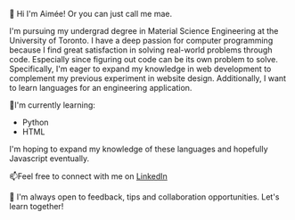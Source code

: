 👋 Hi I'm Aimée! Or you can just call me mae.

I'm pursuing my undergrad degree in Material Science Engineering at the University of Toronto.
I have a deep passion for computer programming because I find great satisfaction in solving real-world problems through code.
Especially since figuring out code can be its own problem to solve. 
Specifically, I'm eager to expand my knowledge in web development to complement my previous experiment in website design.
Additionally, I want to learn languages for an engineering application.

🌱I'm currently learning:
- Python
- HTML

I'm hoping to expand my knowledge of these languages and hopefully Javascript eventually.

📫Feel free to connect with me on [LinkedIn](www.linkedin.com/in/aimeetai)

🙏 I'm always open to feedback, tips and collaboration opportunities. Let's learn together!


<!---
maemaey/maemaey is a ✨ special ✨ repository because its `README.md` (this file) appears on your GitHub profile.
You can click the Preview link to take a look at your changes.
--->
